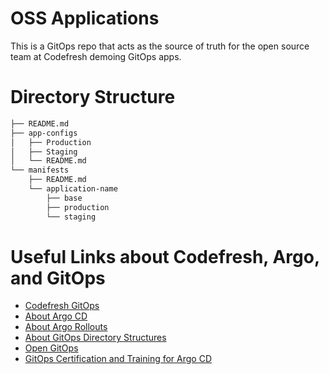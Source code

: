 # OSS Applications

This is a GitOps repo that acts as the source of truth for the open source team at Codefresh demoing GitOps apps. 

# Directory Structure

```bash
├── README.md
├── app-configs
│   ├── Production
│   ├── Staging
│   └── README.md
└── manifests
    ├── README.md
    └── application-name
        ├── base
        ├── production
        └── staging
```


# Useful Links about Codefresh, Argo, and GitOps
* [Codefresh GitOps](https://codefresh.io/product/)
* [About Argo CD](https://codefresh.io/learn/argo-cd/)
* [About Argo Rollouts](https://codefresh.io/learn/argo-rollouts/)
* [About GitOps Directory Structures](https://codefresh.io/blog/how-to-model-your-gitops-environments-and-promote-releases-between-them/)
* [Open GitOps](https://opengitops.dev/)
* [GitOps Certification and Training for Argo CD](https://codefresh.io/argo/get-certified)